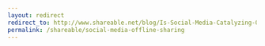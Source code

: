 ```yaml
---
layout: redirect
redirect_to: http://www.shareable.net/blog/Is-Social-Media-Catalyzing-Offline-Sharing-Economy
permalink: /shareable/social-media-offline-sharing
---
```

